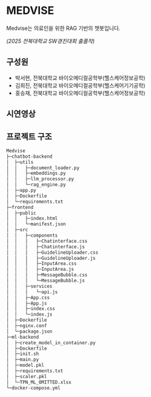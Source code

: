 # MEDVISE
Medvise는 의료인을 위한 RAG 기반의 챗봇입니다.  

_(2025 전북대학교 SW경진대회 출품작)_

## 구성원
- 박서현, 전북대학교 바이오메디컬공학부(헬스케어정보공학)
- 김희진, 전북대학교 바이오메디컬공학부(헬스케어기기공학)
- 홍승재, 전북대학교 바이오메디컬공학부(헬스케어정보공학)

## 시연영상

## 프로젝트 구조
```bash
Medvise
├─chatbot-backend
│  ├─utils
│  │   ├─document_loader.py
│  │   ├─embeddings.py
│  │   ├─llm_processor.py
│  │   └─rag_engine.py
│  ├─app.py
│  ├─Dockerfile
│  └─requirements.txt
├─frontend
│  ├─public
│  │   ├─index.html
│  │   └─manifest.json
│  ├─src
│  │   ├─components
│  │   │   ├─Chatinterface.css
│  │   │   ├─Chatinterface.js
│  │   │   ├─GuidelineUploader.css
│  │   │   ├─GuidelineUploader.js
│  │   │   ├─InputArea.css
│  │   │   ├─InputArea.js
│  │   │   ├─MessageBubble.css
│  │   │   └─MessageBubble.js
│  │   ├─services
│  │   │   └─api.js
│  │   ├─App.css
│  │   ├─App.js
│  │   ├─index.css
│  │   └─index.js
│  ├─Dockerfile
│  ├─nginx.conf
│  └─package.json
├─ml-backend
│  ├─create_model_in_container.py
│  ├─Dockerfile
│  ├─init.sh
│  ├─main.py
│  ├─model.pkl
│  ├─requirements.txt
│  ├─scaler.pkl
│  └─TPN_ML_OMITTED.xlsx
└─docker-compose.yml
```
